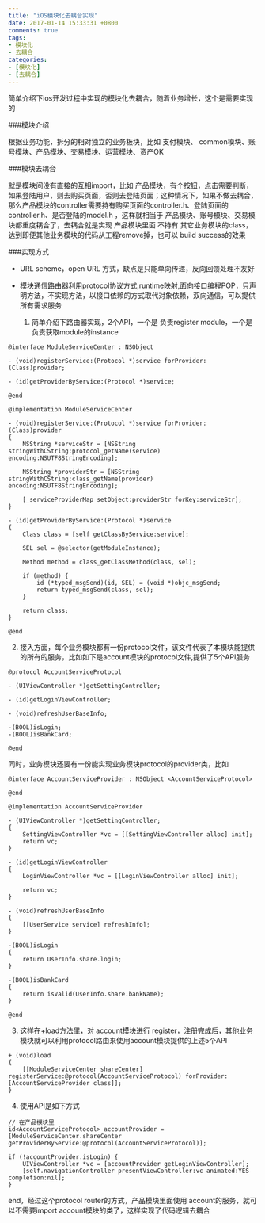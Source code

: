 ```yaml
---
title: "iOS模块化去耦合实现"
date: 2017-01-14 15:33:31 +0800
comments: true
tags:
- 模块化
- 去耦合
categories:
- [模块化]
- [去耦合]
---
```


简单介绍下ios开发过程中实现的模块化去耦合，随着业务增长，这个是需要实现的

<!-- more -->

###模块介绍
  
  根据业务功能，拆分的相对独立的业务板块，比如 支付模块、 common模块、账号模块、产品模块、交易模块、运营模块、资产OK

###模块去耦合
	
  就是模块间没有直接的互相import，比如 产品模块，有个按钮，点击需要判断，如果登陆用户，则去购买页面，否则去登陆页面；这种情况下，如果不做去耦合，那么产品模块的controller需要持有购买页面的controller.h、登陆页面的controller.h、是否登陆的model.h ，这样就相当于 产品模块、账号模块、交易模块都重度耦合了，去耦合就是实现 产品模块里面 不持有 其它业务模块的class，达到即便其他业务模块的代码从工程remove掉，也可以 build success的效果
  
###实现方式

* URL scheme，open URL 方式，缺点是只能单向传递，反向回馈处理不友好

* 模块通信路由器利用protocol协议方式,runtime映射,面向接口编程POP，只声明方法，不实现方法，以接口依赖的方式取代对象依赖，双向通信，可以提供所有需求服务
  
  1. 简单介绍下路由器实现，2个API，一个是 负责register module，一个是负责获取module的instance
  
```objc
@interface ModuleServiceCenter : NSObject

- (void)registerService:(Protocol *)service forProvider:(Class)provider;

- (id)getProviderByService:(Protocol *)service;

@end

@implementation ModuleServiceCenter

- (void)registerService:(Protocol *)service forProvider:(Class)provider
{
    NSString *serviceStr = [NSString stringWithCString:protocol_getName(service) encoding:NSUTF8StringEncoding];
    
    NSString *providerStr = [NSString stringWithCString:class_getName(provider) encoding:NSUTF8StringEncoding];
    
    [_serviceProviderMap setObject:providerStr forKey:serviceStr];
}

- (id)getProviderByService:(Protocol *)service
{
    Class class = [self getClassByService:service];
    
    SEL sel = @selector(getModuleInstance);
    
    Method method = class_getClassMethod(class, sel);
    
    if (method) {
        id (*typed_msgSend)(id, SEL) = (void *)objc_msgSend;
        return typed_msgSend(class, sel);
    }
    
    return class;
}

@end

```
  
2. 接入方面，每个业务模块都有一份protocol文件，该文件代表了本模块能提供的所有的服务，比如如下是account模块的protocol文件,提供了5个API服务

```objc
@protocol AccountServiceProtocol

- (UIViewController *)getSettingController;

- (id)getLoginViewController;

- (void)refreshUserBaseInfo;

-(BOOL)isLogin;
-(BOOL)isBankCard;

@end

```

同时，业务模块还要有一份能实现业务模块protocol的provider类，比如

```objc
@interface AccountServiceProvider : NSObject <AccountServiceProtocol>

@end

@implementation AccountServiceProvider

- (UIViewController *)getSettingController;
{
    SettingViewController *vc = [[SettingViewController alloc] init];
    return vc;
}

- (id)getLoginViewController
{
    LoginViewController *vc = [[LoginViewController alloc] init];
    
    return vc;
}

- (void)refreshUserBaseInfo
{
    [[UserService service] refreshInfo];
}

-(BOOL)isLogin
{
    return UserInfo.share.login;
}

-(BOOL)isBankCard
{
    return isValid(UserInfo.share.bankName);
}

@end

```

3. 这样在+load方法里，对 account模块进行 register，注册完成后，其他业务模块就可以利用protocol路由来使用account模块提供的上述5个API

```objc
+ (void)load
{
    [[ModuleServiceCenter shareCenter] registerService:@protocol(AccountServiceProtocol) forProvider:[AccountServiceProvider class]];
}
```

4. 使用API是如下方式

```OBJC
// 在产品模块里
id<AccountServiceProtocol> accountProvider = [ModuleServiceCenter.shareCenter getProviderByService:@protocol(AccountServiceProtocol)];

if (!accountProvider.isLogin) {
	UIViewController *vc = [accountProvider getLoginViewController];
	[self.navigationController presentViewController:vc animated:YES completion:nil];
}
```

end，经过这个protocol router的方式，产品模块里面使用 account的服务，就可以不需要import account模块的类了，这样实现了代码逻辑去耦合






